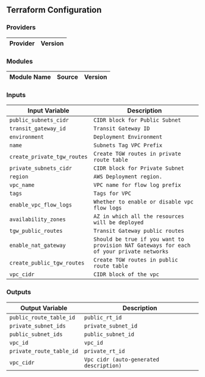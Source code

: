 ## Terraform Configuration

### Providers

| Provider | Version |
|---|---|


### Modules

| Module Name | Source | Version |
|---|---|---|


### Inputs

| Input Variable | Description |
|---|---|
| `public_subnets_cidr` | `CIDR block for Public Subnet` |
| `transit_gateway_id` | `Transit Gateway ID` |
| `environment` | `Deployment Environment` |
| `name` | `Subnets Tag VPC Prefix` |
| `create_private_tgw_routes` | `Create TGW routes in private route table` |
| `private_subnets_cidr` | `CIDR block for Private Subnet` |
| `region` | `AWS Deployment region.` |
| `vpc_name` | `VPC name for flow log prefix` |
| `tags` | `Tags for VPC` |
| `enable_vpc_flow_logs` | `Whether to enable or disable vpc flow logs` |
| `availability_zones` | `AZ in which all the resources will be deployed` |
| `tgw_public_routes` | `Transit Gateway public routes` |
| `enable_nat_gateway` | `Should be true if you want to provision NAT Gateways for each of your private networks` |
| `create_public_tgw_routes` | `Create TGW routes in public route table` |
| `vpc_cidr` | `CIDR block of the vpc` |

### Outputs

| Output Variable | Description |
|---|---|
| `public_route_table_id` | `public_rt_id` |
| `private_subnet_ids` | `private_subnet_id` |
| `public_subnet_ids` | `public_subnet_id` |
| `vpc_id` | `vpc_id` |
| `private_route_table_id` | `private_rt_id` |
| `vpc_cidr` | `Vpc cidr (auto-generated description)` |
